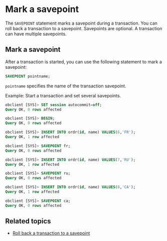 # Mark a savepoint

The `SAVEPOINT` statement marks a savepoint during a transaction. You can roll back a transaction to a savepoint. Savepoints are optional. A transaction can have multiple savepoints. 

## Mark a savepoint

After a transaction is started, you can use the following statement to mark a savepoint: 

```sql
SAVEPOINT pointname;
```

`pointname` specifies the name of the transaction savepoint. 

Example: Start a transaction and set several savepoints. 

```sql
obclient [SYS]> SET session autocommit=off;
Query OK, 0 rows affected

obclient [SYS]> BEGIN;
Query OK, 0 rows affected

obclient [SYS]> INSERT INTO ordr(id, name) VALUES(6,'FR');
Query OK, 1 row affected

obclient [SYS]> SAVEPOINT fr;
Query OK, 0 rows affected

obclient [SYS]> INSERT INTO ordr(id, name) VALUES(7,'RU');
Query OK, 1 row affected

obclient [SYS]> SAVEPOINT ru;
Query OK, 0 rows affected

obclient [SYS]> INSERT INTO ordr(id, name) VALUES(8,'CA');
Query OK, 1 row affected

obclient [SYS]> SAVEPOINT ca;
Query OK, 0 rows affected
```

## Related topics

* [Roll back a transaction to a savepoint](2.rollback-to-a-savepoint-of-oracle-mode.md)

